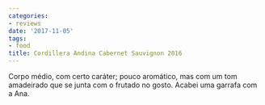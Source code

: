 ```yaml
---
categories:
- reviews
date: '2017-11-05'
tags:
- food
title: Cordillera Andina Cabernet Sauvignon 2016
---
```


Corpo médio, com certo caráter; pouco aromático, mas com um tom amadeirado que se junta com o frutado no gosto. Acabei uma garrafa com a Ana.